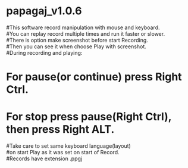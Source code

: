 # papagaj_v1.0.6

#This software record manipulation with mouse and keyboard.<br>
#You can replay record multiple times and run it faster or slower.<br>
#There is option make screenshot before start Recording.<br>
#Then you can see it when choose Play with screenshot.<br>
#During recording and playing:<br>
#    For pause(or continue) press Right Ctrl.<br>
#    For stop press pause(Right Ctrl), then press Right ALT.<br>
#Take care to set same keyboard language(layout)<br>
#on start Play as it was set on start of Record.<br>
#Records have extension .ppgj<br>